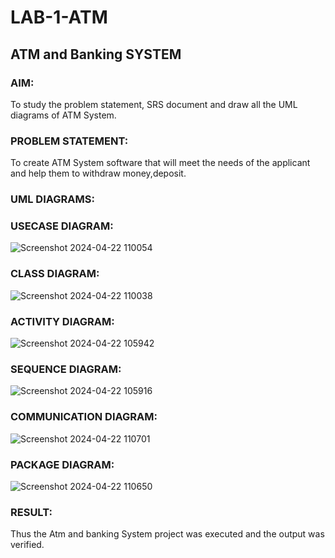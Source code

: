 # LAB-1-ATM
## ATM and Banking SYSTEM
### AIM: 
To study the problem statement, SRS document and draw all the UML diagrams of ATM
System.
### PROBLEM STATEMENT:
To create ATM System software that will meet the needs of the applicant and help them
to withdraw money,deposit.
### UML DIAGRAMS:

### USECASE DIAGRAM:

![Screenshot 2024-04-22 110054](https://github.com/narmadha2006/LAB-1-ATM/assets/151390280/84096551-face-4681-82f9-a8438fbfa6a4)

### CLASS DIAGRAM:

![Screenshot 2024-04-22 110038](https://github.com/narmadha2006/LAB-1-ATM/assets/151390280/9c2a5e81-d85a-48a6-b8bf-29e825c98bf9)

### ACTIVITY DIAGRAM:

![Screenshot 2024-04-22 105942](https://github.com/narmadha2006/LAB-1-ATM/assets/151390280/d4cdf375-8f5c-49f5-9fce-8f331265f548)

### SEQUENCE DIAGRAM:

![Screenshot 2024-04-22 105916](https://github.com/narmadha2006/LAB-1-ATM/assets/151390280/d23799c9-5bae-43c9-ad85-a6e7290e2e7a)

### COMMUNICATION DIAGRAM:

![Screenshot 2024-04-22 110701](https://github.com/narmadha2006/LAB-1-ATM/assets/151390280/c02ffa86-4330-4782-baa8-c50cd3426252)

### PACKAGE DIAGRAM:

![Screenshot 2024-04-22 110650](https://github.com/narmadha2006/LAB-1-ATM/assets/151390280/b939275d-a6c7-4ae1-929d-c0838fc068be)

### RESULT: 
Thus the Atm and banking System project was executed and the output was verified.
